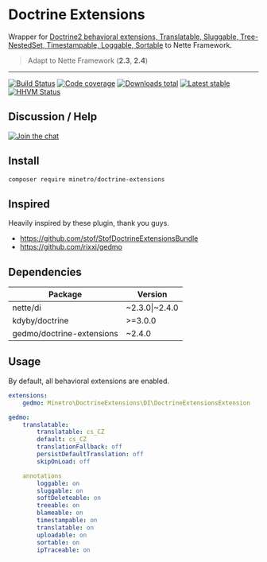 # Doctrine Extensions

Wrapper for [Doctrine2 behavioral extensions, Translatable, Sluggable, Tree-NestedSet, Timestampable, Loggable, Sortable](https://github.com/Atlantic18/DoctrineExtensions) to Nette Framework.

> Adapt to Nette Framework (**2.3**, **2.4**)

-----

[![Build Status](https://img.shields.io/travis/minetro/doctrine-extensions?style=flat-square)](https://travis-ci.org/minetro/doctrine-extensions)
[![Code coverage](https://img.shields.io/coveralls/minetro/doctrine-extensions?style=flat-square)](https://coveralls.io/r/minetro/doctrine-extensions)
[![Downloads total](https://img.shields.io/packagist/dt/minetro/doctrine-extensions?style=flat-square)](https://packagist.org/packages/minetro/doctrine-extensions)
[![Latest stable](https://img.shields.io/packagist/v/minetro/doctrine-extensions?style=flat-square)](https://packagist.org/packages/minetro/doctrine-extensions)
[![HHVM Status](https://img.shields.io/hhvm/minetro/doctrine-extensions?style=flat-square)](http://hhvm.h4cc.de/package/minetro/doctrine-extensions)

## Discussion / Help

[![Join the chat](https://img.shields.io/gitter/room/minetro/nette.svg?style=flat-square)](https://gitter.im/minetro/nette?utm_source=badge&utm_medium=badge&utm_campaign=pr-badge&utm_content=badge)

## Install

```sh
composer require minetro/doctrine-extensions
```

## Inspired

Heavily inspired by these plugin, thank you guys.

- https://github.com/stof/StofDoctrineExtensionsBundle
- https://github.com/rixxi/gedmo

## Dependencies

| Package                   | Version        |
|---------------------------|----------------|
| nette/di                  | ~2.3.0\|~2.4.0 |
| kdyby/doctrine            | >=3.0.0        |
| gedmo/doctrine-extensions | ~2.4.0         |

## Usage

By default, all behavioral extensions are enabled.

```yaml
extensions:
    gedmo: Minetro\DoctrineExtensions\DI\DoctrineExtensionsExtension

gedmo: 
    translatable:
        translatable: cs_CZ
        default: cs_CZ
        translationFallback: off
        persistDefaultTranslation: off
        skipOnLoad: off

    annotations 
        loggable: on
        sluggable: on
        softDeleteable: on
        treeable: on
        blameable: on
        timestampable: on
        translatable: on
        uploadable: on
        sortable: on
        ipTraceable: on
```
